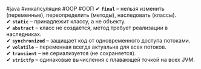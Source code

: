 #java #инкапсуляция #OOP #ООП 
✔ **`final`** – нельзя изменить (переменные), переопределить (методы), наследовать (классы).  
✔ **`static`** – принадлежит классу, а не объекту.  
✔ **`abstract`** – класс не создаётся, метод требует реализации в наследниках.  
✔ **`synchronized`** – защищает код от одновременного доступа потоками.  
✔ **`volatile`** – переменная всегда актуальна для всех потоков.  
✔ **`transient`** – не сериализуется (не сохраняется).  
✔ **`strictfp`** – одинаковые вычисления с плавающей точкой на всех JVM.